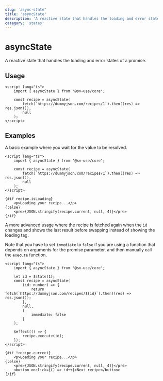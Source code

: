 ```yaml
---
slug: 'async-state'
title: 'asyncState'
description: 'A reactive state that handles the loading and error states of a promise.'
category: 'states'
---
```


# asyncState

A reactive state that handles the loading and error states of a promise.

## Usage

```svelte
<script lang="ts">
	import { asyncState } from '@sv-use/core';

	const recipe = asyncState(
		fetch(`https://dummyjson.com/recipes/1`).then((res) => res.json()),
		null
	);
</script>
```

## Examples

A basic example where you wait for the value to be resolved.

```svelte
<script lang="ts">
	import { asyncState } from '@sv-use/core';

	const recipe = asyncState(
		fetch(`https://dummyjson.com/recipes/1`).then((res) => res.json()),
		null
	);
</script>

{#if recipe.isLoading}
	<p>Loading your recipe...</p>
{:else}
	<pre>{JSON.stringify(recipe.current, null, 4)}</pre>
{/if}
```

A more advanced usage where the recipe is fetched again when the `id` changes and shows the last result before swapping instead of showing the loading tag.

Note that you have to set `immediate` to `false` if you are using a function that depends on arguments for the promise parameter, and then manually call the `execute` function.

```svelte
<script lang="ts">
	import { asyncState } from '@sv-use/core';

	let id = $state(1);
	const recipe = asyncState(
		(id: number) => {
			return fetch(`https://dummyjson.com/recipes/${id}`).then((res) => res.json());
		},
		null,
		{
			immediate: false
		}
	);

	$effect(() => {
		recipe.execute(id);
	});
</script>

{#if !recipe.current}
	<p>Loading your recipe...</p>
{:else}
	<pre>{JSON.stringify(recipe.current, null, 4)}</pre>
	<button onclick={() => id++}>Next recipe</button>
{/if}
```
